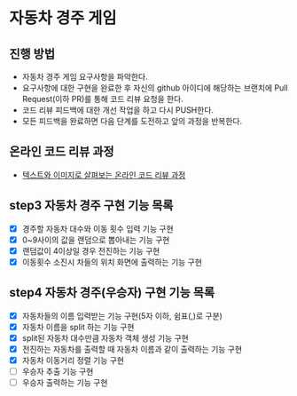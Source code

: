 # 자동차 경주 게임
## 진행 방법
* 자동차 경주 게임 요구사항을 파악한다.
* 요구사항에 대한 구현을 완료한 후 자신의 github 아이디에 해당하는 브랜치에 Pull Request(이하 PR)를 통해 코드 리뷰 요청을 한다.
* 코드 리뷰 피드백에 대한 개선 작업을 하고 다시 PUSH한다.
* 모든 피드백을 완료하면 다음 단계를 도전하고 앞의 과정을 반복한다.

## 온라인 코드 리뷰 과정
* [텍스트와 이미지로 살펴보는 온라인 코드 리뷰 과정](https://github.com/next-step/nextstep-docs/tree/master/codereview)

## step3 자동차 경주 구현 기능 목록
- [x] 경주할 자동차 대수와 이동 횟수 입력 기능 구현
- [x] 0~9사이의 값을 랜덤으로 뽑아내는 기능 구현
- [x] 랜덤값이 4이상일 경우 전진하는 기능 구현
- [x] 이동횟수 소진시 차들의 위치 화면에 출력하는 기능 구현

## step4 자동차 경주(우승자) 구현 기능 목록
- [x] 자동차들의 이름 입력받는 기능 구현(5자 이하, 쉼표(,)로 구분)
- [x] 자동차 이름을 split 하는 기능 구현
- [x] split된 자동차 대수만큼 자동차 객체 생성 기능 구현
- [x] 전진하는 자동차를 출력할 때 자동차 이름과 같이 출력하는 기능 구현
- [x] 자동차 이동거리 정렬 기능 구현
- [ ] 우승자 추출 기능 구현
- [ ] 우승자 출력하는 기능 구현
